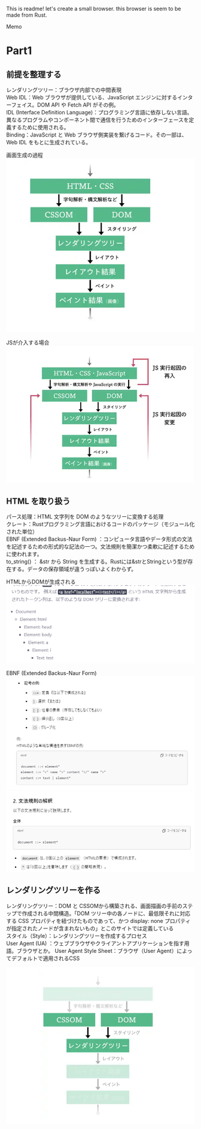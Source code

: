 This is readme!
let's create a small browser.
this browser is seem to be made from Rust.

Memo

# Part1

## 前提を整理する
レンダリングツリー：ブラウザ内部での中間表現  
Web IDL：Web ブラウザが提供している、JavaScript エンジンに対するインターフェイス。DOM API や Fetch API がその例。  
IDL (Interface Definition Language)：プログラミング言語に依存しない言語。異なるプログラムやコンポーネント間で通信を行うためのインターフェースを定義するために使用される。  
Binding：JavaScript と Web ブラウザ側実装を繋げるコード。その一部は、Web IDL をもとに生成されている。  


画面生成の過程  
![alt text](image.png)  

JSが介入する場合  
![alt text](image-1.png)

## HTML を取り扱う
パース処理：HTML 文字列を DOM のようなツリーに変換する処理  
クレート：Rustプログラミング言語におけるコードのパッケージ（モジュール化された単位）  
EBNF (Extended Backus-Naur Form) ：コンピュータ言語やデータ形式の文法を記述するための形式的な記法の一つ。文法規則を簡潔かつ柔軟に記述するために使われます。  
to_string() ： &str から String を生成する。Rustには&strとStringという型が存在する。データの保存領域が違うっぽいよくわからず。 


HTMLからDOMが生成される  
![alt text](image-2.png)

EBNF (Extended Backus-Naur Form)   
![alt text](image-3.png)
![alt text](image-4.png)


## レンダリングツリーを作る

レンダリングツリー：DOM と CSSOMから構築される、画面描画の手前のステップで作成される中間構造。「DOM ツリー中の各ノードに、最低限それに対応する CSS プロパティを紐づけたものであって、かつ display: none プロパティが指定されたノードが含まれないもの」とこのサイトでは定義している    
スタイル（Style）：レンダリングツリーを作成するプロセス  
User Agent (UA) ：ウェブブラウザやクライアントアプリケーションを指す用語。ブラウザとか。
User Agent Style Sheet：ブラウザ（User Agent）によってデフォルトで適用されるCSS

![alt text](image-5.png)